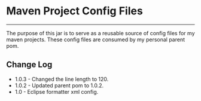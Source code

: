 # Maven Project Config Files
___
The purpose of this jar is to serve as a reusable source of config files for my maven projects. These config files are consumed by my personal parent pom.
## Change Log
* 1.0.3 - Changed the line length to 120.
* 1.0.2 - Updated parent pom to 1.0.2.
* 1.0 - Eclipse formatter xml config.
